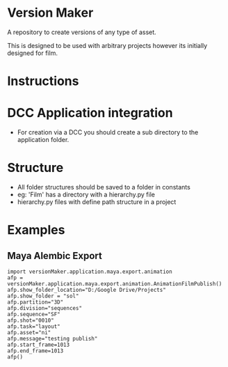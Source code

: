 # Version Maker
A repository to create versions of any type of asset.

This is designed to be used with arbitrary projects however its initially designed for film.


# Instructions

# DCC Application integration
- For creation via a DCC you should create a sub directory to the application folder.

# Structure
- All folder structures should be saved to a folder in constants
- eg: 'Film' has a directory with a hierarchy.py file
- hierarchy.py files with define path structure in a project




# Examples

## Maya Alembic Export

<pre>
<code>import versionMaker.application.maya.export.animation</code>
<code>afp = versionMaker.application.maya.export.animation.AnimationFilmPublish()</code>
<code>afp.show_folder_location="D:/Google Drive/Projects"</code>
<code>afp.show_folder = "sol"</code>
<code>afp.partition="3D"</code>
<code>afp.division="sequences"</code>
<code>afp.sequence="SF"</code>
<code>afp.shot="0010"</code>
<code>afp.task="layout"</code>
<code>afp.asset="ni"</code>
<code>afp.message="testing publish"</code>
<code>afp.start_frame=1013</code>
<code>afp.end_frame=1013</code>
<code>afp()</code>
</pre>